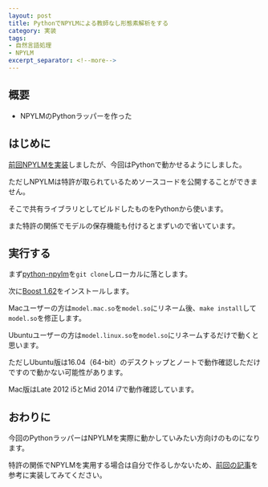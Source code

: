 ```yaml
---
layout: post
title: PythonでNPYLMによる教師なし形態素解析をする
category: 実装
tags:
- 自然言語処理
- NPYLM
excerpt_separator: <!--more-->
---
```


## 概要

- NPYLMのPythonラッパーを作った

<!--more-->

## はじめに

[前回NPYLMを実装](/2016/12/14/%E3%83%99%E3%82%A4%E3%82%BA%E9%9A%8E%E5%B1%A4%E8%A8%80%E8%AA%9E%E3%83%A2%E3%83%87%E3%83%AB%E3%81%AB%E3%82%88%E3%82%8B%E6%95%99%E5%B8%AB%E3%81%AA%E3%81%97%E5%BD%A2%E6%85%8B%E7%B4%A0%E8%A7%A3%E6%9E%90/)しましたが、今回はPythonで動かせるようにしました。

ただしNPYLMは特許が取られているためソースコードを公開することができません。

そこで共有ライブラリとしてビルドしたものをPythonから使います。

また特許の関係でモデルの保存機能も付けるとまずいので省いています。

## 実行する

まず[python-npylm](https://github.com/musyoku/python-npylm)を`git clone`しローカルに落とします。

次に[Boost 1.62](http://www.boost.org/users/history/version_1_62_0.html)をインストールします。

Macユーザーの方は`model.mac.so`を`model.so`にリネーム後、`make install`して`model.so`を修正します。

Ubuntuユーザーの方は`model.linux.so`を`model.so`にリネームするだけで動くと思います。

ただしUbuntu版は16.04（64-bit）のデスクトップとノートで動作確認しただけですので動かない可能性があります。

Mac版はLate 2012 i5とMid 2014 i7で動作確認しています。

## おわりに

今回のPythonラッパーはNPYLMを実際に動かしていみたい方向けのものになります。

特許の関係でNPYLMを実用する場合は自分で作るしかないため、[前回の記事](/2016/12/14/ベイズ階層言語モデルによる教師なし形態素解析/)を参考に実装してみてください。